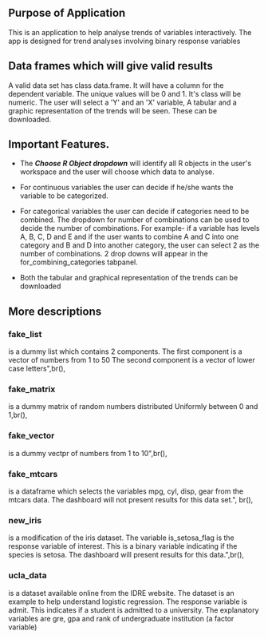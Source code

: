 ## Purpose of Application

This is an application to help analyse trends of variables interactively.
The app is designed for trend analyses involving binary response variables
                     
## Data frames which will give valid results 

A valid data set has class data.frame.
It will have a column for the dependent variable.
The unique values will be 0 and 1.
It's class will be numeric.
The user will select a 'Y' and an 'X' variable, A tabular and a graphic
representation of the trends will be seen. These can be downloaded.

## Important Features.

- The _**Choose R Object dropdown**_ will identify all R objects in the user's workspace and the user will choose
which data to analyse.

- For continuous variables the user can decide if he/she wants the variable to be
categorized.

- For categorical variables the user can decide if categories need to be combined.
The dropdown for number of combinations can be used to decide the number 
of combinations. For example- if a variable has levels A, B, C, D and E
and if the user wants to combine A and C into one category and
B and D into another category, the user can select 2 as the number of combinations.
2 drop downs will appear in the for_combining_categories tabpanel.

- Both the tabular and graphical representation of the trends can be downloaded 

## More descriptions

### fake_list 
is a dummy list which contains 2 components.
The first component is a vector of numbers from 1 to 50
The second component is a vector of lower case letters",br(),

### fake_matrix 
is a dummy matrix of random numbers distributed Uniformly
between 0 and 1,br(),

### fake_vector 
is a dummy vectpr of numbers from 1 to 10",br(),

### fake_mtcars 
is a dataframe which selects the variables
mpg, cyl, disp, gear from the mtcars data. The dashboard will not 
present results for this data set.", br(),

### new_iris 
is a modification of the iris dataset.
The variable is_setosa_flag is the response variable of interest.
This is a binary variable indicating if the species is setosa.
The dashboard will present results for this data.",br(),

### ucla_data
is a dataset available online from the IDRE website.
The dataset is an example to help understand logistic regression.
The response variable is admit. This indicates if a student is admitted to a university.
The explanatory variables are gre, gpa and rank of undergraduate institution (a factor variable)
